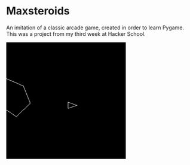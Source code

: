 Maxsteroids
===========

An imitation of a classic arcade game, created in order to learn Pygame. This was a project from my third week at Hacker School.

![Sample clip](https://raw.githubusercontent.com/maxpblum/Maxsteroids/master/demo.gif)
